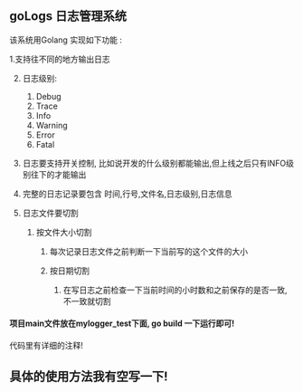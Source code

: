 ## goLogs 日志管理系统

该系统用Golang 实现如下功能 :

   1.支持往不同的地方输出日志

2. 日志级别:

   1. Debug
   2. Trace
   3. Info
   4. Warning
   5. Error
   6. Fatal

3. 日志要支持开关控制, 比如说开发的什么级别都能输出,但上线之后只有INFO级别往下的才能输出 

4. 完整的日志记录要包含 时间,行号,文件名,日志级别,日志信息

5. 日志文件要切割

   1.  按文件大小切割

       1. 每次记录日志文件之前判断一下当前写的这个文件的大小
       2. 按日期切割

          1. 在写日志之前检查一下当前时间的小时数和之前保存的是否一致,不一致就切割

#### 项目main文件放在mylogger_test下面, go build   一下运行即可!

代码里有详细的注释!

## 具体的使用方法我有空写一下! 